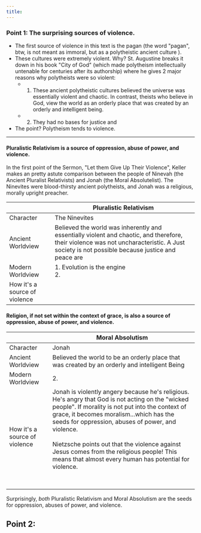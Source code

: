 ```yaml
---
title:
---
```

### Point 1: The surprising sources of violence. 
- The first source of violence in this text is the pagan (the word "pagan", btw, is not meant as immoral, but as a polytheistic ancient culture ).
- These cultures were extremely violent. Why? St. Augustine breaks it down in his book "City of God" (which made polytheism intellectually untenable for centuries after its authorship) where he gives 2 major reasons why polytheists were so violent: 
	- 1. These ancient polytheistic cultures believed the universe was essentially violent and chaotic. In contrast, theists who believe in God, view the world as an orderly place that was created by an orderly and intelligent being. 
	- 2. They had no bases for justice and 
- The point? Polytheism tends to violence. 




---

#### Pluralistic Relativism is a source of oppression, abuse of power, and violence. 

In the  first point of the Sermon, "Let them Give Up Their Violence", Keller makes an pretty astute comparison between the people of Ninevah (the Ancient Pluralist Relativists) and Jonah (the Moral Absolutelist). The Ninevites were blood-thirsty ancient polytheists, and Jonah was a religious, morally upright preacher. 


|                               | Pluralistic Relativism                                                                                                                                                                      |
| ----------------------------- | ------------------------------------------------------------------------------------------------------------------------------------------------------------------------------------------- |
| Character                     | The Ninevites                                                                                                                                                                               |
| Ancient Worldview             | Believed the world was inherently and essentially violent and chaotic, and therefore, their violence was not uncharacteristic. A Just society is not possible because justice and peace are |
| Modern Worldview              | 1. Evolution is the engine<br>2.                                                                                                                                                            |
| How it's a source of violence |                                                                                                                                                                                             |

#### Religion, if not set within the context of grace, is also a source of oppression, abuse of power, and violence. 

|                               | Moral Absolutism                                                                                                                                                                                                                                                                                                                                                                                                                 |
| ----------------------------- | -------------------------------------------------------------------------------------------------------------------------------------------------------------------------------------------------------------------------------------------------------------------------------------------------------------------------------------------------------------------------------------------------------------------------------- |
| Character                     | Jonah                                                                                                                                                                                                                                                                                                                                                                                                                            |
| Ancient Worldview             | Believed the world to be an orderly place that was created by an orderly and intelligent Being                                                                                                                                                                                                                                                                                                                                   |
| Modern Worldview              | 2.                                                                                                                                                                                                                                                                                                                                                                                                                               |
| How it's a source of violence | Jonah is violently angery because he's religious. He's angry that God is not acting on the "wicked people". If morality is not put into the context of grace, it becomes moralism...which has the seeds for oppression, abuses of power, and violence. <br><br>Nietzsche points out that the violence against Jesus comes from the religious people! This means that almost every human has potential for violence. <br><br><br> |
|                               |                                                                                                                                                                                                                                                                                                                                                                                                                                  |
Surprisingly, *both* Pluralistic Relativism and Moral Absolutism are the seeds for oppression, abuses of power, and violence. 

## Point 2:


